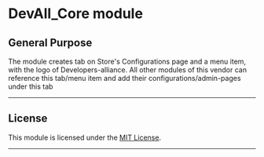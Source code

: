 # DevAll_Core module

## General Purpose

The module creates tab on Store's Configurations page and a menu item, with the logo of Developers-alliance.
All other modules of this vendor can reference this tab/menu item and add their configurations/admin-pages under this tab

---

## License

This module is licensed under the [MIT License](LICENSE.txt).

---
